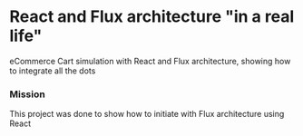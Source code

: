 # React and Flux architecture "in a real life"

eCommerce Cart simulation with React and Flux architecture, showing how to integrate all the dots

### Mission

This project was done to show how to initiate with Flux architecture using React
